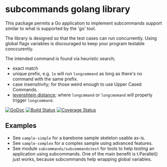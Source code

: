 subcommands golang library
==========================

This package permits a Go application to implement subcommands support
similar to what is supported by the 'go' tool.

The library is designed so that the test cases can run concurrently.
Using global flags variables is discouraged to keep your program testable
conccurently.

The intended command is found via heuristic search;

  - exact match
  - unique prefix, e.g. `lo` will run `longcommand` as long as there's no
    command with the same prefix.
  - case insensitivity; for those weird enough to use Upper Cased Commands.
  - [levenshtein distance](http://en.wikipedia.org/wiki/Levenshtein_distance);
    where `longcmmand` or `longcmomand` will properly trigger `longcommand`.

[![GoDoc](https://godoc.org/github.com/maruel/subcommands?status.svg)](https://godoc.org/github.com/maruel/subcommands)
[![Build Status](https://travis-ci.org/maruel/subcommands.svg?branch=master)](https://travis-ci.org/maruel/subcommands)
[![Coverage Status](https://img.shields.io/coveralls/maruel/subcommands.svg)](https://coveralls.io/r/maruel/subcommands?branch=master)


Examples
--------

  - See `sample-simple` for a barebone sample skeleton usable as-is.
  - See `sample-complex` for a complex sample using advanced features.
  - See module `subcommands/subcommandstest` for tools to help *testing* an
    application using subcommands. One of the main benefit is t.Parallel() just
    works, because subcommands help wrapping global variables.
